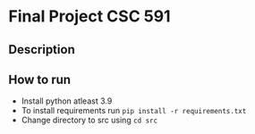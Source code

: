 # Final Project CSC 591

## Description

## How to run

* Install python atleast 3.9
* To install requirements run `pip install -r requirements.txt`
* Change directory to src using `cd src`
